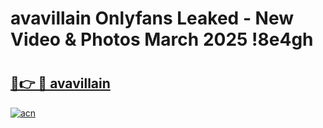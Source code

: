 # avavillain Onlyfans Leaked - New Video & Photos March 2025 !8e4gh

# <h2><a href="https://lozagv.iuczelnia.edu.pl?title=avavillain&ref=8e4gh">🔗👉 🔴 avavillain</a></h2>

[![acn](https://github.com/user-attachments/assets/0f9c940e-d8b0-45ae-aac7-cd30a18b3e1c)](https://lozagv.iuczelnia.edu.pl?title=avavillain&ref=8e4gh)


